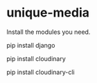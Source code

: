 # unique-media
Install the modules you need.

pip install django

pip install cloudinary

pip install cloudinary-cli
